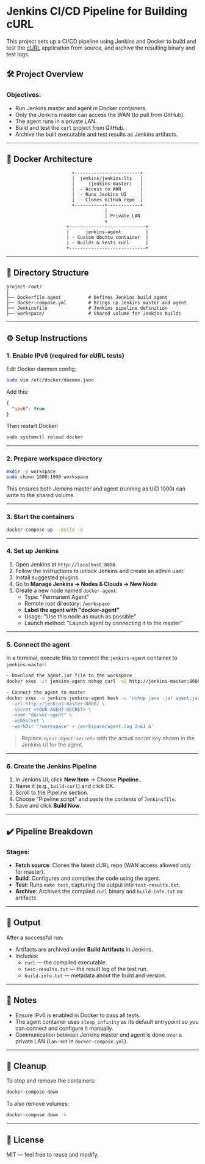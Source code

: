 
# Jenkins CI/CD Pipeline for Building cURL

This project sets up a CI/CD pipeline using Jenkins and Docker to build and test the [cURL](https://github.com/curl/curl) application from source, and archive the resulting binary and test logs.

## 🛠 Project Overview

### Objectives:
- Run Jenkins master and agent in Docker containers.
- Only the Jenkins master can access the WAN (to pull from GitHub).
- The agent runs in a private LAN.
- Build and test the `curl` project from GitHub.
- Archive the built executable and test results as Jenkins artifacts.

---

## 🐳 Docker Architecture

```
                        +------------------------+
                        |  jenkins/jenkins:lts   |
                        |     (jenkins-master)   |
                        |  - Access to WAN       |
                        |  - Runs Jenkins UI     |
                        |  - Clones GitHub repo  |
                        +-----------+------------+
                                    |
                                    | Private LAN
                                    v
                      +----------------------------+
                      |      jenkins-agent         |
                      | - Custom Ubuntu container  |
                      | - Builds & tests curl      |
                      +----------------------------+
```

---

## 📁 Directory Structure

```
project-root/
│
├── Dockerfile.agent          # Defines Jenkins build agent
├── docker-compose.yml        # Brings up Jenkins master and agent
├── Jenkinsfile               # Jenkins pipeline definition
├── workspace/                # Shared volume for Jenkins builds
```

---

## ⚙️ Setup Instructions

### 1. Enable IPv6 (required for cURL tests)
Edit Docker daemon config:

```bash
sudo vim /etc/docker/daemon.json
```

Add this:

```json
{
  "ipv6": true
}
```

Then restart Docker:

```bash
sudo systemctl reload docker
```

---

### 2. Prepare workspace directory

```bash
mkdir -p workspace
sudo chown 1000:1000 workspace
```

This ensures both Jenkins master and agent (running as UID 1000) can write to the shared volume.

---

### 3. Start the containers

```bash
docker-compose up --build -d
```

---

### 4. Set up Jenkins

1. Open Jenkins at `http://localhost:8080`.
2. Follow the instructions to unlock Jenkins and create an admin user.
3. Install suggested plugins.
4. Go to **Manage Jenkins → Nodes & Clouds → New Node**.
5. Create a new node named `docker-agent`:
   - Type: "Permanent Agent"
   - Remote root directory: `/workspace`
   - **Label the agent with "docker-agent"**
   - Usage: "Use this node as much as possible"
   - Launch method: "Launch agent by connecting it to the master"

---

### 5. Connect the agent

In a terminal, execute this to connect the `jenkins-agent` container to `jenkins-master`:

```bash
- Download the agent.jar file to the workspace
docker exec -it jenkins-agent nohup curl -sO http://jenkins-master:8080/jnlpJars/agent.jar > /dev/null 2>&1 &

- Connect the agent to master
docker exec -u jenkins jenkins-agent bash -c 'nohup java -jar agent.jar \
  -url http://jenkins-master:8080/ \
  -secret <YOUR-AGENT-SECRET> \
  -name "docker-agent" \
  -webSocket \
  -workDir "/workspace" > /workspace/agent.log 2>&1 &'
```

> Replace `<your-agent-secret>` with the actual secret key shown in the Jenkins UI for the agent.

---

### 6. Create the Jenkins Pipeline

1. In Jenkins UI, click **New Item** → Choose **Pipeline**.
2. Name it (e.g., `build-curl`) and click OK.
3. Scroll to the Pipeline section.
4. Choose "Pipeline script" and paste the contents of `Jenkinsfile`.
5. Save and click **Build Now**.

---

## ✔️ Pipeline Breakdown

### Stages:
- **Fetch source**: Clones the latest cURL repo (WAN access allowed only for master).
- **Build**: Configures and compiles the code using the agent.
- **Test**: Runs `make test`, capturing the output into `test-results.txt`.
- **Archive**: Archives the compiled `curl` binary and `build-info.txt` as artifacts.

---

## 🧪 Output

After a successful run:
- Artifacts are archived under **Build Artifacts** in Jenkins.
- Includes:
  - `curl` — the compiled executable.
  - `test-results.txt` — the result log of the test run.
  - `build-info.txt` — metadata about the build and version.

---

## 📌 Notes

- Ensure IPv6 is enabled in Docker to pass all tests.
- The agent container uses `sleep infinity` as its default entrypoint so you can connect and configure it manually.
- Communication between Jenkins master and agent is done over a private LAN (`lan-net` in `docker-compose.yml`).

---

## 🧹 Cleanup

To stop and remove the containers:

```bash
docker-compose down
```

To also remove volumes:

```bash
docker-compose down -v
```

---

## 📝 License

MIT — feel free to reuse and modify.

